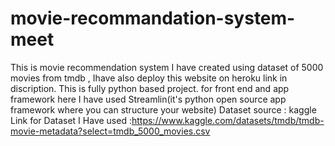 # movie-recommandation-system-meet
This is movie recommendation system I have created using dataset of 5000 movies from tmdb , Ihave also deploy this website on heroku link  in discription.
This is fully python based project.
for front end and app framework here I have used Streamlin(it's python open source app framework where you can structure your website)
Dataset source : kaggle
Link for Dataset  I Have used :https://www.kaggle.com/datasets/tmdb/tmdb-movie-metadata?select=tmdb_5000_movies.csv
